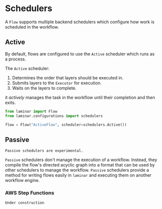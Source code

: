 # Schedulers

A ``Flow`` supports multiple backend schedulers which configure how work is scheduled in the workflow.

## Active

By default, flows are configured to use the `Active` scheduler which runs as a process.

The `Active` scheduler:

1. Determines the order that layers should be executed in.
1. Submits layers to the `Executor` for execution.
1. Waits on the layers to complete.

it *actively* manages the task in the workflow until their completion and then exits.

```python
from laminar import Flow
from laminar.configurations import schedulers

flow = Flow("ActiveFlow", scheduler=schedulers.Active())
```

## Passive

```{warning}
Passive schedulers are experimental.
```

`Passive` schedulers don't manage the execution of a workflow. Instead, they compile the flow's directed acyclic graph into a format that can be used by other schedulers to manage the workflow. `Passive` schedulers provide a method for writing flows easily in `laminar` and executing them on another workflow engine.

### AWS Step Functions

```{note}
Under construction
```
